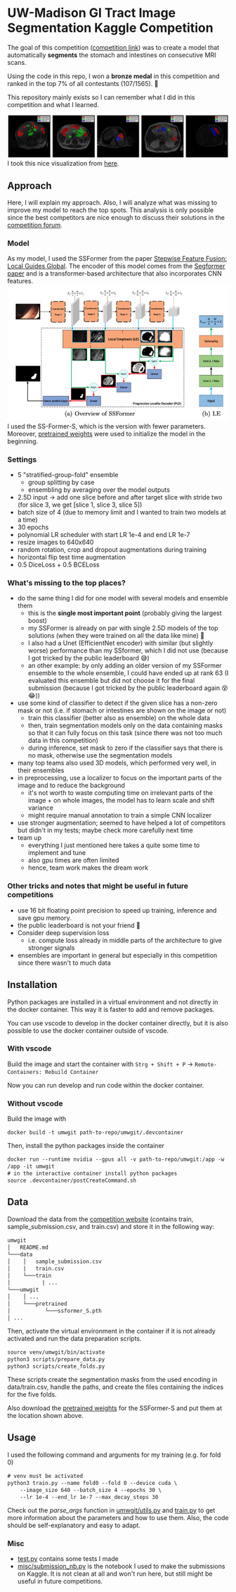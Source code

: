 # UW-Madison GI Tract Image Segmentation Kaggle Competition 

The goal of this competition ([competition link](https://www.kaggle.com/competitions/uw-madison-gi-tract-image-segmentation/overview)) was to create a model that automatically **segments** the stomach and intestines on consecutive MRI scans.

Using the code in this repo, I won a **bronze medal** in this competition and ranked in the top 7% of all contestants (107/1565). 🥉

This repository mainly exists so I can remember what I did in this competition and what I learned.

![Example.](misc/example_image.png)
I took this nice visualization from [here](https://www.kaggle.com/code/awsaf49/uwmgi-unet-train-pytorch).

## Approach

Here, I will explain my approach. Also, I will analyze what was missing to improve my model to reach the top spots. This analysis is only possible since the best competitors are nice enough to discuss their solutions in the [competition forum](https://www.kaggle.com/competitions/uw-madison-gi-tract-image-segmentation/discussion).

### Model

As my model, I used the SSFormer from the paper [Stepwise Feature Fusion: Local Guides Global](https://arxiv.org/pdf/2203.03635v1.pdf). The encoder of this model comes from the [Segformer paper](https://arxiv.org/pdf/2105.15203.pdf) and is a transformer-based architecture that also incorporates CNN features.
![ssformer](misc/ssformer.png)
I used the SS-Former-S, which is the version with fewer parameters. Moreover, [pretrained weights](https://drive.google.com/file/d/1CdX0K1_ZDMrEVGK2cmBfp33lYxLEBwlw/view) were used to initialize the model in the beginning.

### Settings
- 5 "stratified-group-fold" ensemble
  - group splitting by case
  - ensembling by averaging over the model outputs 
- 2.5D input -> add one slice before and after target slice with stride two (for slice 3, we get [slice 1, slice 3, slice 5])
- batch size of 4 (due to memory limit and I wanted to train two models at a time)
- 30 epochs
- polynomial LR scheduler with start LR 1e-4 and end LR 1e-7
- resize images to 640x640
- random rotation, crop and dropout augmentations during training
- horizontal flip test time augmentation
- 0.5 DiceLoss + 0.5 BCELoss

### What's missing to the top places?

- do the same thing I did for one model with several models and ensemble them
  - this is the **single most important point** (probably giving the largest boost)
  - my SSFormer is already on par with single 2.5D models of the top solutions (when they were trained on all the data like mine) 🎉
  - I also had a Unet (EfficientNet encoder) with similar (but slightly worse) performance than my SSformer, which I did not use (because I got tricked by the public leaderboard 😅)
  - an other example: by only adding an older version of my SSFormer ensemble to the whole ensemble, I could have ended up at rank 63 (I evaluated this ensemble but did not choose it for the final submission (because I got tricked by the public leaderboard again 😵😂))
- use some kind of classifier to detect if the given slice has a non-zero mask or not (i.e. if stomach or intestines are shown on the image or not)
  - train this classifier (better also as ensemble) on the whole data
  - then, train segmentation models only on the data containing masks so that it can fully focus on this task (since there was not too much data in this competition)
  - during inference, set mask to zero if the classifier says that there is no mask, otherwise use the segmentation models
- many top teams also used 3D models, which performed very well, in their ensembles
- in preprocessing, use a localizer to focus on the important parts of the image and to reduce the background
  -  it's not worth to waste computing time on irrelevant parts of the image + on whole images, the model has to learn scale and shift variance
  -  might require manual annotation to train a simple CNN localizer
- use stronger augmentation; seemed to have helped a lot of competitors but didn't in my tests; maybe check more carefully next time
- team up
  - everything I just mentioned here takes a quite some time to implement and tune
  - also gpu times are often limited
  - hence, team work makes the dream work 

### Other tricks and notes that might be useful in future competitions
- use 16 bit floating point precision to speed up training, inference and save gpu memory.
- the public leaderboard is not your friend 👹 
- Consider deep supervision loss 
  - i.e. compute loss already in middle parts of the architecture to give stronger signals
- ensembles are important in general but especially in this competition since there wasn't to much data

## Installation

Python packages are installed in a virtual environment and not directly in the docker container. This way it is faster to add and remove packages.

You can use vscode to develop in the docker container directly, but it is also possible to use the docker container outside of vscode.

### With vscode
Build the image and start the container with ```Strg + Shift + P``` -> ```Remote-Containers: Rebuild Container```

Now you can run develop and run code within the docker container.

### Without vscode
Build the image with
```shell
docker build -t umwgit path-to-repo/umwgit/.devcontainer
```
Then, install the python packages inside the container
```shell
docker run --runtime nvidia --gpus all -v path-to-repo/umwgit:/app -w /app -it umwgit
# in the interactive container install python packages
source .devcontainer/postCreateCommand.sh
```

## Data
Download the data from the [competition website](https://www.kaggle.com/competitions/uw-madison-gi-tract-image-segmentation/data) (contains train, sample_submission.csv, and train.csv) and store it in the following way: 
```
umwgit
│   README.md   
└───data
│    │   sample_submission.csv
│    |   train.csv
│    └───train
│          | ...
└───umwgit
│    │ ...
│    └───pretrained
│           └───ssformer_S.pth
│ ...
```
Then, activate the virtual environment in the container if it is not already activated and run the data preparation scripts.
```shell
source venv/umwgit/bin/activate
python3 scripts/prepare_data.py
python3 scripts/create_folds.py
```
These scripts create the segmentation masks from the used encoding in data/train.csv, handle the paths, and create the files containing the indices for the five folds.

Also download the [pretrained weights](https://drive.google.com/file/d/1CdX0K1_ZDMrEVGK2cmBfp33lYxLEBwlw/view) for the SSFormer-S and put them at the location shown above.
## Usage
I used the following command and arguments for my training (e.g. for fold 0)
```shell
# venv must be activated
python3 train.py --name fold0 --fold 0 --device cuda \
    --image_size 640 --batch_size 4 --epochs 30 \
    --lr 1e-4 --end_lr 1e-7 --max_decay_steps 30 
```
Check out the *parse_args* function in [umwgit/utils.py](umwgit/utils.py) and [train.py](train.py) to get more information about the parameters and how to use them. Also, the code should be self-explanatory and easy to adapt.

### Misc
- [test.py](test.py) contains some tests I made
- [misc/submission_nb.py](misc/submission_nb.ipynb) is the notebook I used to make the submissions on Kaggle. It is not clean at all and won't run here, but still might be useful in future competitions.